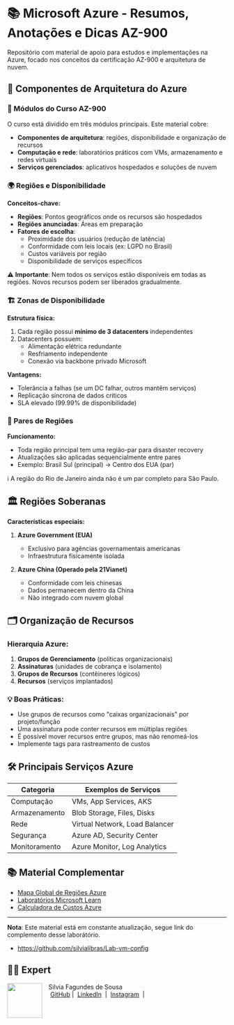 # 📚 Microsoft Azure - Resumos, Anotações e Dicas AZ-900

Repositório com material de apoio para estudos e implementações na Azure, focado nos conceitos da certificação AZ-900 e arquitetura de nuvem.

## 📌 Componentes de Arquitetura do Azure

### 🧩 Módulos do Curso AZ-900
O curso está dividido em três módulos principais. Este material cobre:
- **Componentes de arquitetura**: regiões, disponibilidade e organização de recursos
- **Computação e rede**: laboratórios práticos com VMs, armazenamento e redes virtuais
- **Serviços gerenciados**: aplicativos hospedados e soluções de nuvem

### 🌍 Regiões e Disponibilidade
**Conceitos-chave:**
- **Regiões**: Pontos geográficos onde os recursos são hospedados
- **Regiões anunciadas**: Áreas em preparação 
- **Fatores de escolha**:
  - Proximidade dos usuários (redução de latência)
  - Conformidade com leis locais (ex: LGPD no Brasil)
  - Custos variáveis por região
  - Disponibilidade de serviços específicos

⚠️ **Importante**: Nem todos os serviços estão disponíveis em todas as regiões. Novos recursos podem ser liberados gradualmente.

### 🏗️ Zonas de Disponibilidade
**Estrutura física:**
1. Cada região possui **mínimo de 3 datacenters** independentes
2. Datacenters possuem:
   - Alimentação elétrica redundante
   - Resfriamento independente
   - Conexão via backbone privado Microsoft

**Vantagens:**
- Tolerância a falhas (se um DC falhar, outros mantêm serviços)
- Replicação síncrona de dados críticos
- SLA elevado (99.99% de disponibilidade)

### 🔄 Pares de Regiões
**Funcionamento:**
- Toda região principal tem uma região-par para disaster recovery
- Atualizações são aplicadas sequencialmente entre pares
- Exemplo: Brasil Sul (principal) → Centro dos EUA (par)

ℹ️ A região do Rio de Janeiro ainda não é um par completo para São Paulo.

## 🏛️ Regiões Soberanas
**Características especiais:**
1. **Azure Government (EUA)**
   - Exclusivo para agências governamentais americanas
   - Infraestrutura fisicamente isolada

2. **Azure China (Operado pela 21Vianet)**
   - Conformidade com leis chinesas
   - Dados permanecem dentro da China
   - Não integrado com nuvem global

## 🗂 Organização de Recursos
### Hierarquia Azure:
1. **Grupos de Gerenciamento** (políticas organizacionais)
2. **Assinaturas** (unidades de cobrança e isolamento)
3. **Grupos de Recursos** (contêineres lógicos)
4. **Recursos** (serviços implantados)

### 💡 Boas Práticas:
- Use grupos de recursos como "caixas organizacionais" por projeto/função
- Uma assinatura pode conter recursos em múltiplas regiões
- É possível mover recursos entre grupos, mas não renomeá-los
- Implemente tags para rastreamento de custos

## 🛠️ Principais Serviços Azure
| Categoria        | Exemplos de Serviços         |
|------------------|------------------------------|
| Computação       | VMs, App Services, AKS       |
| Armazenamento    | Blob Storage, Files, Disks   |
| Rede             | Virtual Network, Load Balancer|
| Segurança        | Azure AD, Security Center    |
| Monitoramento    | Azure Monitor, Log Analytics |

## 📚 Material Complementar
- [Mapa Global de Regiões Azure](https://azure.microsoft.com/en-us/global-infrastructure/geographies/)
- [Laboratórios Microsoft Learn](https://learn.microsoft.com/en-us/training/)
- [Calculadora de Custos Azure](https://azure.microsoft.com/en-us/pricing/calculator/)

---

**Nota**: Este material está em constante atualização, segue link do complemento desse laborátório.
- https://github.com/silvialibras/Lab-vm-config

## 👨‍💻 Expert

<p>
    <img 
      align=left 
      margin=10 
      width=80 
      src="https://avatars.githubusercontent.com/u/193035748?v=4&size=64"
    />
    <p>&nbsp&nbsp&nbspSilvia Fagundes de Sousa<br>
    &nbsp&nbsp&nbsp
    <a href="https://github.com/silvialibras">
    GitHub</a>&nbsp;|&nbsp;
    <a href="https://www.linkedin.com/in/
silvia-sousa-ba7a2531a/">LinkedIn</a>
&nbsp;|&nbsp;
    <a href="https://www.instagram.com/silviafagundess/">
Instagram</a>
&nbsp;|&nbsp;</p>
</p>
<br/><br/>
<p>





